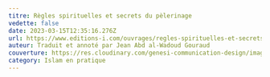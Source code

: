 ```yaml
---
titre: Règles spirituelles et secrets du pèlerinage
vedette: false
date: 2023-03-15T12:35:16.276Z
url: https://www.editions-i.com/ouvrages/regles-spirituelles-et-secrets-du-pelerinage-58.htm
auteur: Traduit et annoté par Jean Abd al-Wadoud Gouraud
couverture: https://res.cloudinary.com/genesi-communication-design/image/upload/v1681904220/Regles-Et-Secrets-Du-Pelerinage-Couv_sj2jqs.jpg
category: Islam en pratique
---
```

